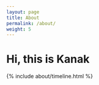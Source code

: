 ```yaml
---
layout: page
title: About
permalink: /about/
weight: 5
---
```


# **Hi, this is Kanak**

<!-- Hi, I'm Kanak.<br>
Unlocked a country-locked-second-hand mobile broadband modem in my early teenage, following some crack-the-heck docs.
Been in love with reading documentations to make and break stuffs since then.<br>
Nowadays, I'm an avid enthusiast of **software engineering**, **system design**, **computer security** and **nlp**.
Besides coding, reading and implementing research papers, I love consuming books, travelling, illustrating digital art and watching football(the soccer one).<br> -->

<!-- <div class="row">
{% include about/skills.html title="Programming Skills" source=site.data.programming-skills %}
{% include about/skills.html title="Other Skills" source=site.data.other-skills %}
</div> -->

<div class="row">
{% include about/timeline.html %}
</div>
